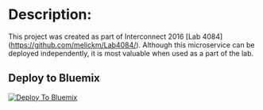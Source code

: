 # Description: 
This project was created as part of Interconnect 2016 [Lab 4084] (https://github.com/melickm/Lab4084/).  Although this microservice can be deployed independently, it is most valuable when used as a part of the lab.  

## Deploy to Bluemix
[![Deploy To Bluemix](https://bluemix.net/deploy/button.png)](https://hub.jazz.net/deploy/index.html?repository=https://github.com/melickm/Microservices_OrdersAPI)

